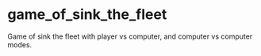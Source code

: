 # game_of_sink_the_fleet
Game of sink the fleet with player vs computer, and computer vs computer modes.
